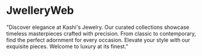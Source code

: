 # JwelleryWeb
"Discover elegance at Kashi's Jewelry. Our curated collections showcase timeless masterpieces crafted with precision. From classic to contemporary, find the perfect adornment for every occasion. Elevate your style with our exquisite pieces. Welcome to luxury at its finest."

